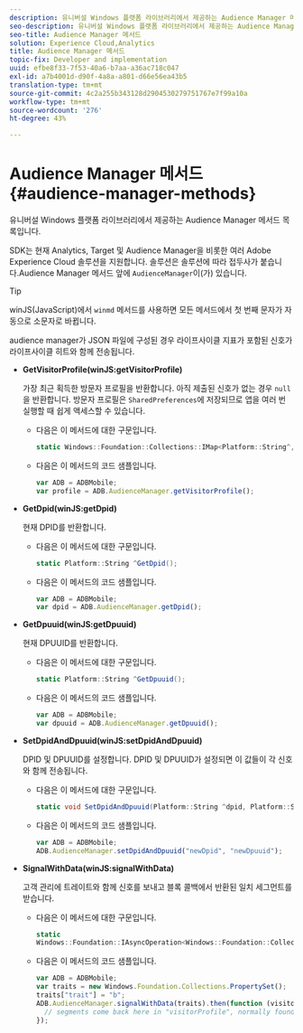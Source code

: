 ```yaml
---
description: 유니버설 Windows 플랫폼 라이브러리에서 제공하는 Audience Manager 메서드 목록입니다.
seo-description: 유니버설 Windows 플랫폼 라이브러리에서 제공하는 Audience Manager 메서드 목록입니다.
seo-title: Audience Manager 메서드
solution: Experience Cloud,Analytics
title: Audience Manager 메서드
topic-fix: Developer and implementation
uuid: efbe8f33-7f53-40a6-b7aa-a36ac718c047
exl-id: a7b4001d-d90f-4a8a-a801-d66e56ea43b5
translation-type: tm+mt
source-git-commit: 4c2a255b343128d2904530279751767e7f99a10a
workflow-type: tm+mt
source-wordcount: '276'
ht-degree: 43%

---
```


# Audience Manager 메서드{#audience-manager-methods}

유니버설 Windows 플랫폼 라이브러리에서 제공하는 Audience Manager 메서드 목록입니다.

SDK는 현재 Analytics, Target 및 Audience Manager을 비롯한 여러 Adobe Experience Cloud 솔루션을 지원합니다. 솔루션은 솔루션에 따라 접두사가 붙습니다.Audience Manager 메서드 앞에 `AudienceManager`이(가) 있습니다.

>[!TIP]
>
>winJS(JavaScript)에서 `winmd` 메서드를 사용하면 모든 메서드에서 첫 번째 문자가 자동으로 소문자로 바뀝니다.

audience manager가 JSON 파일에 구성된 경우 라이프사이클 지표가 포함된 신호가 라이프사이클 히트와 함께 전송됩니다.

* **GetVisitorProfile(winJS:getVisitorProfile)**

   가장 최근 획득한 방문자 프로필을 반환합니다. 아직 제출된 신호가 없는 경우 `null`을 반환합니다. 방문자 프로필은 `SharedPreferences`에 저장되므로 앱을 여러 번 실행할 때 쉽게 액세스할 수 있습니다.

   * 다음은 이 메서드에 대한 구문입니다.

      ```csharp
      static Windows::Foundation::Collections::IMap<Platform::String^,Platform::Object^> ^GetVisitorProfile();
      ```

   * 다음은 이 메서드의 코드 샘플입니다.

      ```js
      var ADB = ADBMobile; 
      var profile = ADB.AudienceManager.getVisitorProfile();
      ```

* **GetDpid(winJS:getDpid)**

   현재 DPID를 반환합니다.

   * 다음은 이 메서드에 대한 구문입니다.

      ```csharp
      static Platform::String ^GetDpid();
      ```

   * 다음은 이 메서드의 코드 샘플입니다.

      ```js
      var ADB = ADBMobile;
      var dpid = ADB.AudienceManager.getDpid(); 
      ```

* **GetDpuuid(winJS:getDpuuid)**

   현재 DPUUID를 반환합니다.

   * 다음은 이 메서드에 대한 구문입니다.

      ```csharp
      static Platform::String ^GetDpuuid();
      ```

   * 다음은 이 메서드의 코드 샘플입니다.

      ```js
      var ADB = ADBMobile; 
      var dpuuid = ADB.AudienceManager.getDpuuid();
      ```

* **SetDpidAndDpuuid(winJS:setDpidAndDpuuid)**

   DPID 및 DPUUID를 설정합니다. DPID 및 DPUUID가 설정되면 이 값들이 각 신호와 함께 전송됩니다.

   * 다음은 이 메서드에 대한 구문입니다.

      ```csharp
      static void SetDpidAndDpuuid(Platform::String ^dpid, Platform::String ^dpuuid);
      ```

   * 다음은 이 메서드의 코드 샘플입니다.

      ```js
      var ADB = ADBMobile; 
      ADB.AudienceManager.setDpidAndDpuuid("newDpid", "newDpuuid");
      ```

* **SignalWithData(winJS:signalWithData)**

   고객 관리에 트레이트와 함께 신호를 보내고 블록 콜백에서 반환된 일치 세그먼트를 받습니다.

   * 다음은 이 메서드에 대한 구문입니다.

      ```csharp
      static 
      Windows::Foundation::IAsyncOperation<Windows::Foundation::Collections::IMap<Platform::String^, Platform::Object^> ^> ^SignalWithData(Windows::Foundation::Collections::IMap<Platform::String^,Platform::Object> ^data);
      ```

   * 다음은 이 메서드의 코드 샘플입니다.

      ```js
      var ADB = ADBMobile;
      var traits = new Windows.Foundation.Collections.PropertySet(); 
      traits["trait"] = "b";
      ADB.AudienceManager.signalWithData(traits).then(function (visitorProfile) { 
        // segments come back here in "visitorProfile", normally found in the "segs" object of your json 
      });
      ```
